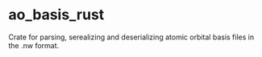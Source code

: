 # ao_basis_rust
Crate for parsing, serealizing and deserializing atomic orbital basis files in the .nw format.
